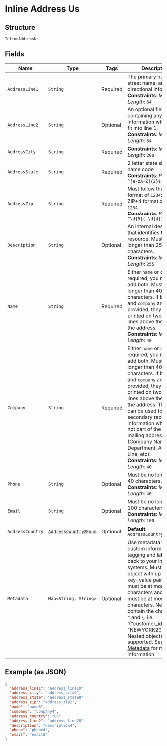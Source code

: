 
# Inline Address Us

## Structure

`InlineAddressUs`

## Fields

| Name | Type | Tags | Description | Getter | Setter |
|  --- | --- | --- | --- | --- | --- |
| `AddressLine1` | `String` | Required | The primary number, street name, and directional information.<br>**Constraints**: *Maximum Length*: `64` | String getAddressLine1() | setAddressLine1(String addressLine1) |
| `AddressLine2` | `String` | Optional | An optional field containing any information which can't fit into line 1.<br>**Constraints**: *Maximum Length*: `64` | String getAddressLine2() | setAddressLine2(String addressLine2) |
| `AddressCity` | `String` | Required | **Constraints**: *Maximum Length*: `200` | String getAddressCity() | setAddressCity(String addressCity) |
| `AddressState` | `String` | Required | 2 letter state short-name code<br>**Constraints**: *Pattern*: `^[a-zA-Z]{2}$` | String getAddressState() | setAddressState(String addressState) |
| `AddressZip` | `String` | Required | Must follow the ZIP format of `12345` or ZIP+4 format of `12345-1234`.<br>**Constraints**: *Pattern*: `^\d{5}(-\d{4})?$` | String getAddressZip() | setAddressZip(String addressZip) |
| `Description` | `String` | Optional | An internal description that identifies this resource. Must be no longer than 255 characters.<br>**Constraints**: *Maximum Length*: `255` | String getDescription() | setDescription(String description) |
| `Name` | `String` | Required | Either `name` or `company` is required, you may also add both. Must be no longer than 40 characters. If both `name` and `company` are provided, they will be printed on two separate lines above the rest of the address.<br>**Constraints**: *Maximum Length*: `40` | String getName() | setName(String name) |
| `Company` | `String` | Required | Either `name` or `company` is required, you may also add both. Must be no longer than 40 characters. If both `name` and `company` are provided, they will be printed on two separate lines above the rest of the address. This field can be used for any secondary recipient information which is not part of the actual mailing address (Company Name, Department, Attention Line, etc).<br>**Constraints**: *Maximum Length*: `40` | String getCompany() | setCompany(String company) |
| `Phone` | `String` | Optional | Must be no longer than 40 characters.<br>**Constraints**: *Maximum Length*: `40` | String getPhone() | setPhone(String phone) |
| `Email` | `String` | Optional | Must be no longer than 100 characters.<br>**Constraints**: *Maximum Length*: `100` | String getEmail() | setEmail(String email) |
| `AddressCountry` | [`AddressCountry2Enum`](../../doc/models/address-country-2-enum.md) | Optional | **Default**: `AddressCountry2Enum.US` | AddressCountry2Enum getAddressCountry() | setAddressCountry(AddressCountry2Enum addressCountry) |
| `Metadata` | `Map<String, String>` | Optional | Use metadata to store custom information for tagging and labeling back to your internal systems. Must be an object with up to 20 key-value pairs. Keys must be at most 40 characters and values must be at most 500 characters. Neither can contain the characters `"` and `\`. i.e. '{"customer_id" : "NEWYORK2015"}' Nested objects are not supported.  See [Metadata](#section/Metadata) for more information. | Map<String, String> getMetadata() | setMetadata(Map<String, String> metadata) |

## Example (as JSON)

```json
{
  "address_line1": "address_line10",
  "address_city": "address_city6",
  "address_state": "address_state8",
  "address_zip": "address_zip2",
  "name": "name6",
  "company": "company4",
  "address_country": "US",
  "address_line2": "address_line28",
  "description": "description4",
  "phone": "phone4",
  "email": "email0"
}
```

